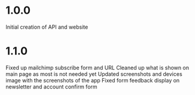 # 1.0.0
Initial creation of API and website

# 1.1.0
Fixed up mailchimp subscribe form and URL
Cleaned up what is shown on main page as most is not needed yet
Updated screenshots and devices image with the screenshots of the app
Fixed form feedback display on newsletter and account confirm form
